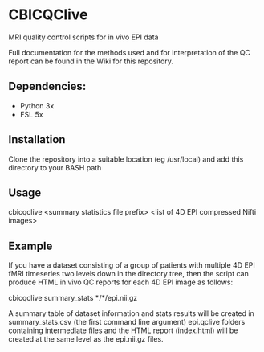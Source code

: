 # CBICQClive
MRI quality control scripts for in vivo EPI data

Full documentation for the methods used and for interpretation of the QC report can be found in the Wiki for this repository.

## Dependencies:
* Python 3x
* FSL 5x

## Installation

Clone the repository into a suitable location (eg /usr/local) and add this directory to your BASH path

## Usage

cbicqclive \<summary statistics file prefix\> \<list of 4D EPI compressed Nifti images\>

## Example

If you have a dataset consisting of a group of patients with multiple 4D EPI fMRI timeseries two levels down in the directory tree, then the script can produce HTML in vivo QC reports for each 4D EPI image as follows:

cbicqclive summary_stats \*/\*/epi.nii.gz

A summary table of dataset information and stats results will be created in summary_stats.csv (the first command line argument)
epi.qclive folders containing intermediate files and the HTML report (index.html) will be created at the same level as the epi.nii.gz files.
